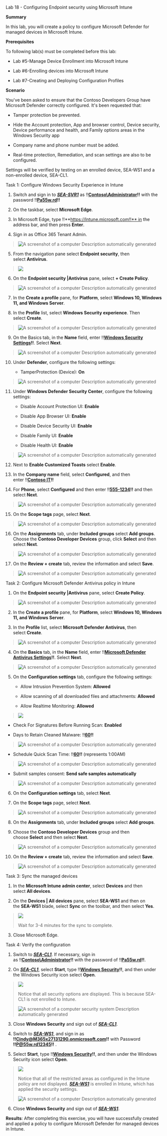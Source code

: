 Lab 18 - Configuring Endpoint security using Microsoft Intune

**Summary**

In this lab, you will create a policy to configure Microsoft Defender
for managed devices in Microsoft Intune.

**Prerequisites**

To following lab(s) must be completed before this lab:

- Lab \#5-Manage Device Enrollment into Microsoft Intune

- Lab \#6-Enrolling devices into Microsoft Intune

- Lab \#7-Creating and Deploying Configuration Profiles

**Scenario**

You've been asked to ensure that the Contoso Developers Group have
Microsoft Defender correctly configured. It's been requested that:

- Tamper protection be prevented.

- Hide the Account protection, App and browser control, Device security,
  Device performance and health, and Family options areas in the Windows
  Security app

- Company name and phone number must be added.

- Real-time protection, Remediation, and scan settings are also to be
  configured.

Settings will be verified by testing on an enrolled device, SEA-WS1 and
a non-enrolled device, SEA-CL1.

Task 1: Configure Windows Security Experience in Intune

1.  Switch and sign in
    to [***SEA-SVR1***](urn:gd:lg:a:select-vm) as !!**[Contoso\Administrator](urn:gd:lg:a:send-vm-keys)!!** with
    the password !!**[Pa55w.rd](urn:gd:lg:a:send-vm-keys)!!**

2.  On the taskbar, select **Microsoft Edge**.

3.  In Microsoft Edge, type !!**https://Intune.microsoft.com!!** in the
    address bar, and then press **Enter**.

4.  Sign in as Office 365 Tenant Admin.

> ![A screenshot of a computer Description automatically
> generated](./media/image1.png)

5.  From the navigation pane select **Endpoint security**, then
    select **Antivirus**.

> ![](./media/image2.png)

6.  On the **Endpoint security |Antivirus** pane, select **+ Create
    Policy**.

> ![A screenshot of a computer Description automatically
> generated](./media/image3.png)

7.  In the **Create a profile** pane, for **Platform**, select **Windows
    10, Windows 11, and Windows Server**.

8.  In the **Profile** list, select **Windows Security experience**.
    Then select **Create**.

> ![A screenshot of a computer Description automatically
> generated](./media/image4.png)

9.  On the Basics tab, in the **Name** field, enter !!**[Windows
    Security Settings](urn:gd:lg:a:send-vm-keys)!!**. Select **Next**.

> ![A screenshot of a computer Description automatically
> generated](./media/image5.png)

10. Under **Defender**, configure the following settings:

    - TamperProtection (Device): **On**

> ![A screenshot of a computer Description automatically
> generated](./media/image6.png)

11. Under **Windows Defender Security Center**, configure the following
    settings:

    - Disable Account Protection UI: **Enable**

    - Disable App Browser UI: **Enable**

    - Disable Device Security UI: **Enable**

    - Disable Family UI: **Enable**

    - Disable Health UI: **Enable**

> ![A screenshot of a computer Description automatically
> generated](./media/image7.png)

12. Next to **Enable Customized Toasts** select **Enable**.

13. In the **Company name** field, select **Configured**, and then
    enter !!**[Contoso IT](urn:gd:lg:a:send-vm-keys)!!**

14. For **Phone**, select **Configured** and then
    enter !!**[555-1234](urn:gd:lg:a:send-vm-keys)!!** and then
    select **Next**.

> ![A screenshot of a computer Description automatically
> generated](./media/image8.png)

15. On the **Scope tags** page, select **Next**.

> ![A screenshot of a computer Description automatically
> generated](./media/image9.png)

16. On the **Assignments** tab, under **Included groups** select **Add
    groups**. Choose the **Contoso Developer Devices** group,
    click **Select** and then select **Next**.

> ![A screenshot of a computer Description automatically
> generated](./media/image10.png)

17. On the **Review + create** tab, review the information and
    select **Save**.

> ![A screenshot of a computer Description automatically
> generated](./media/image11.png)

Task 2: Configure Microsoft Defender Antivirus policy in Intune

1.  On the **Endpoint security |Antivirus** pane, select **Create
    Policy**.

> ![A screenshot of a computer Description automatically
> generated](./media/image12.png)

2.  In the **Create a profile** pane, for **Platform**, select **Windows
    10, Windows 11, and Windows Server**.

3.  In the **Profile** list, select **Microsoft Defender Antivirus**,
    then select **Create**.

> ![A screenshot of a computer Description automatically
> generated](./media/image13.png)

4.  On the **Basics** tab, in the **Name** field, enter !!**[Microsoft
    Defender Antivirus Settings](urn:gd:lg:a:send-vm-keys)!!**.
    Select **Next**.

> ![A screenshot of a computer Description automatically
> generated](./media/image14.png)

5.  On the **Configuration settings** tab, configure the following
    settings:

    - Allow Intrusion Prevention System: **Allowed**

    - Allow scanning of all downloaded files and
      attachments: **Allowed**

    - Allow Realtime Monitoring: **Allowed**

> ![](./media/image15.png)

- Check For Signatures Before Running Scan: **Enabled**

- Days to Retain Cleaned Malware: !!**[60](urn:gd:lg:a:send-vm-keys)!!**

> ![A screenshot of a computer Description automatically
> generated](./media/image16.png)

- Schedule Quick Scan
  Time: !!**[60](urn:gd:lg:a:send-vm-keys)!!** (represents 1:00AM)

> ![A screenshot of a computer Description automatically
> generated](./media/image17.png)

- Submit samples consent: **Send safe samples automatically**

> ![A screenshot of a computer Description automatically
> generated](./media/image18.png)

6.  On the **Configuration settings** tab, select **Next**.

7.  On the **Scope tags** page, select **Next**.

> ![A screenshot of a computer Description automatically
> generated](./media/image19.png)

8.  On the **Assignments** tab, under **Included groups** select **Add
    groups**.

9.  Choose the **Contoso Developer Devices** group and then
    choose **Select** and then select **Next**.

> ![A screenshot of a computer Description automatically
> generated](./media/image20.png)

10. On the **Review + create** tab, review the information and
    select **Save**.

> ![A screenshot of a computer Description automatically
> generated](./media/image21.png)

Task 3: Sync the managed devices

1.  In the **Microsoft Intune admin center**, select **Devices** and
    then select **All devices**.

2.  On the **Devices | All devices** pane, select **SEA-WS1** and then
    on the **SEA-WS1** blade, select **Sync** on the toolbar, and then
    select **Yes**.

> ![](./media/image22.png)
>
> Wait for 3-4 minutes for the sync to complete.

3.  Close Microsoft Edge.

Task 4: Verify the configuration

1.  Switch to [***SEA-CL1***](urn:gd:lg:a:select-vm). If necessary, sign
    in as !!**[Contoso\Administrator](urn:gd:lg:a:send-vm-keys)!!** with
    the password of !!**[Pa55w.rd](urn:gd:lg:a:send-vm-keys)!!**.

2.  On [***SEA-CL1***](urn:gd:lg:a:select-vm), select **Start**,
    type !!**[Windows Security](urn:gd:lg:a:send-vm-keys)!!**, and then
    under the Windows Security icon select **Open**.

> ![](./media/image23.png)
>
> Notice that all security options are displayed. This is because
> SEA-CL1 is not enrolled to Intune.
>
> ![A screenshot of a computer security system Description automatically
> generated](./media/image24.png)

3.  Close **Windows Security** and sign out
    of [***SEA-CL1***](urn:gd:lg:a:select-vm).

4.  Switch to [***SEA-WS1***](urn:gd:lg:a:select-vm), and sign in as
    **!!Cindy@M365x27131290.onmicrosoft.com!!** with Password
    **!!P@55w.rd12345!!** .

5.  Select **Start**, type !!**[Windows
    Security](urn:gd:lg:a:send-vm-keys)!!**, and then under the Windows
    Security icon select **Open**.

> ![](./media/image25.png)
>
> Notice that all of the restricted areas as configured in the Intune
> policy are not displayed. [***SEA-WS1***](urn:gd:lg:a:select-vm) is
> enrolled in Intune, which has applied the security settings.
>
> ![A screenshot of a computer Description automatically
> generated](./media/image26.png)

6.  Close **Windows Security** and sign out
    of [***SEA-WS1***](urn:gd:lg:a:select-vm).

**Results**: After completing this exercise, you will have successfully
created and applied a policy to configure Microsoft Defender for managed
devices in Intune.
